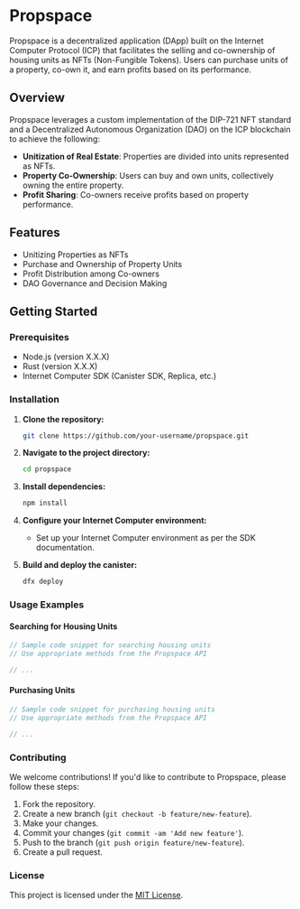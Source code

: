 # Propspace

Propspace is a decentralized application (DApp) built on the Internet Computer Protocol (ICP) that facilitates the selling and co-ownership of housing units as NFTs (Non-Fungible Tokens). Users can purchase units of a property, co-own it, and earn profits based on its performance.

## Overview

Propspace leverages a custom implementation of the DIP-721 NFT standard and a Decentralized Autonomous Organization (DAO) on the ICP blockchain to achieve the following:

- **Unitization of Real Estate**: Properties are divided into units represented as NFTs.
- **Property Co-Ownership**: Users can buy and own units, collectively owning the entire property.
- **Profit Sharing**: Co-owners receive profits based on property performance.

## Features

- Unitizing Properties as NFTs
- Purchase and Ownership of Property Units
- Profit Distribution among Co-owners
- DAO Governance and Decision Making

## Getting Started

### Prerequisites

- Node.js (version X.X.X)
- Rust (version X.X.X)
- Internet Computer SDK (Canister SDK, Replica, etc.)

### Installation

1. **Clone the repository:**
   ```bash
   git clone https://github.com/your-username/propspace.git
   ```

2. **Navigate to the project directory:**
   ```bash
   cd propspace
   ```

3. **Install dependencies:**
   ```bash
   npm install
   ```

4. **Configure your Internet Computer environment:**
   - Set up your Internet Computer environment as per the SDK documentation.

5. **Build and deploy the canister:**
   ```bash
   dfx deploy
   ```

### Usage Examples

#### Searching for Housing Units

```javascript
// Sample code snippet for searching housing units
// Use appropriate methods from the Propspace API

// ...
```

#### Purchasing Units

```javascript
// Sample code snippet for purchasing housing units
// Use appropriate methods from the Propspace API

// ...
```

### Contributing

We welcome contributions! If you'd like to contribute to Propspace, please follow these steps:
1. Fork the repository.
2. Create a new branch (`git checkout -b feature/new-feature`).
3. Make your changes.
4. Commit your changes (`git commit -am 'Add new feature'`).
5. Push to the branch (`git push origin feature/new-feature`).
6. Create a pull request.

### License

This project is licensed under the [MIT License](LICENSE).
